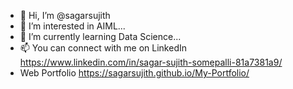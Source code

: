 - 👋 Hi, I’m @sagarsujith
- 👀 I’m interested in AIML...
- 🌱 I’m currently learning Data Science...
- 📫 You can connect with me on LinkedIn https://www.linkedin.com/in/sagar-sujith-somepalli-81a7381a9/
- Web Portfolio https://sagarsujith.github.io/My-Portfolio/

<!---
sagarsujith/sagarsujith is a ✨ special ✨ repository because its `README.md` (this file) appears on your GitHub profile.
You can click the Preview link to take a look at your changes.
--->

